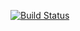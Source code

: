[![Build Status](https://travis-ci.org/advanced-rest-client/arc-messages-service.svg?branch=stage)](https://travis-ci.org/advanced-rest-client/arc-messages-service)  


